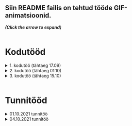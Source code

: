 ## Siin README failis on tehtud tööde GIF-animatsioonid.  
<strong><em>(Click the arrow to expand)</em></strong><br/><br/>
  
# Kodutööd  
<details>
  <summary>1. kodutöö (tähtaeg 17.09)</summary>
  
  Uue kategooria lisamine toimib Backendis. Testitud Postman'iga.  
  
  ![1. kodutöö animatsioon](Readme_file_pics/First_HW_animation1.gif)  
  
</details>
  
<details>
  <summary>2. kodutöö (tähtaeg 01.10)</summary>
  
  "Kategooriad" nupp asub avalehel (mitte navbar-il). Sealt avaneb kategooriate leht, kus kuvatakse juba sisestatud kategooriaid ja nuppu, mille abil on võimalik minna "Lisa uus kategooria" lehele.  
  
![2. kodutöö animatsioon](Readme_file_pics/Second_HW_animation2.gif)  
  
</details>
  
<details>
  <summary>3. kodutöö (tähtaeg 15.10)</summary>

  Lisasin:  
  * eseme info uuendamise võimaluse  
  * eseme quality väärtuse 1 võrra kasvatamise võimaluse  
  * kõikide esemete korraga kustutamise võimaluse  
  * ja eseme mudelis on timestamp, mis tekitab createdAt ja updatedAt väljad  
  * updatedAt väli uueneb automaatselt iga kord, kui eseme infot uuendatakse  

  ![3. kodutöö animatsioon](Readme_file_pics/Third_HW_animation.gif) 

</details>

<br/>
  
# Tunnitööd  
  
  
<details>
  <summary>01.10.2021 tunnitöö  </summary>
  
  Päringud Postman'i abil. Mongo andmebaas:  
  
  ![Postmani päringud ja Mongo andmebaas](Readme_file_pics/01.10.21_lesson_mongo_and_postman.gif)  
  
</details>
  
<details>
  <summary>04.10.2021 tunnitöö</summary>
  
  Animatsioonis on 3 osa. Alustuseks on näha päringud Postmani peal. Seejärel katsetasin ka Swaggerit. Ning lõpetuseks on näha mis vaatas vastu PostgreSQL andmebaasist.  
  
  ![Postmani+Swaggeri päringud ja PostgreSQL andmebaasi vaade](Readme_file_pics/04.10.2021_lesson_postman_swagger_postgresql.gif)  
</details>
